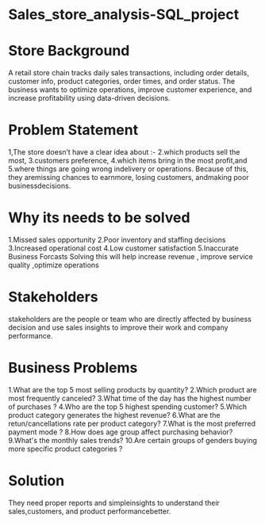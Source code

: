 # Sales_store_analysis-SQL_project
# Store Background
A retail store chain tracks daily sales transactions, including order details, customer info, product categories, order times, and order status. The business wants to optimize operations, improve customer experience, and increase profitability using data-driven decisions.

# Problem Statement
1,The store doesn’t have a clear idea about :-
2.which products sell the most,
3.customers preference,
4.which items bring in the most profit,and
5.where things are going wrong indelivery or operations. Because of this, they aremissing chances to earnmore, losing customers, andmaking poor businessdecisions.

# Why its needs to be solved 
1.Missed sales opportunity
2.Poor inventory and staffing decisions
3.Increased operational cost 
4.Low customer satisfaction
5.Inaccurate Business Forcasts 
Solving this will help increase revenue , improve service quality ,optimize operations 

# Stakeholders 
stakeholders are the people or team who are directly affected by business decision and use sales insights to improve their work and company performance.

# Business Problems
1.What are the top 5 most selling products by quantity?
2.Which product are most frequently canceled?
3.What time of the day has the highest number of purchases ?
4.Who are the top 5 highest spending customer?
5.Which product category generates the highest revenue?
6.What are the retun/cancellations rate per product category?
7.What is the most preferred payment mode ?
8.How does age group affect purchasing behavior?
9.What's the monthly sales trends?
10.Are certain groups of genders buying more specific product categories ?


# Solution
They need proper reports and simpleinsights to understand their sales,customers, and product performancebetter.

